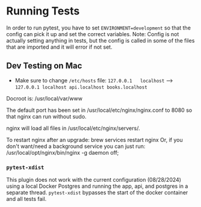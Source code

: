# Running Tests

In order to run pytest, you have to set `ENVIRONMENT=development` so that the config can pick it up and set the correct variables.
Note: Config is not actually setting anything in tests, but the config is called in some of the files that are imported and it will error if not set.

## Dev Testing on Mac

- Make sure to change `/etc/hosts` file:
  `127.0.0.1   localhost` --> `127.0.0.1 localhost api.localhost books.localhost`

Docroot is: /usr/local/var/www

The default port has been set in /usr/local/etc/nginx/nginx.conf to 8080 so that
nginx can run without sudo.

nginx will load all files in /usr/local/etc/nginx/servers/.

To restart nginx after an upgrade:
  brew services restart nginx
Or, if you don't want/need a background service you can just run:
  /usr/local/opt/nginx/bin/nginx -g daemon off;

### `pytest-xdist`

This plugin does not work with the current configuration (08/28/2024) using a local Docker Postgres and running the app, api, and postgres in a separate thread.
`pytest-xdist` bypasses the start of the docker container and all tests fail.
